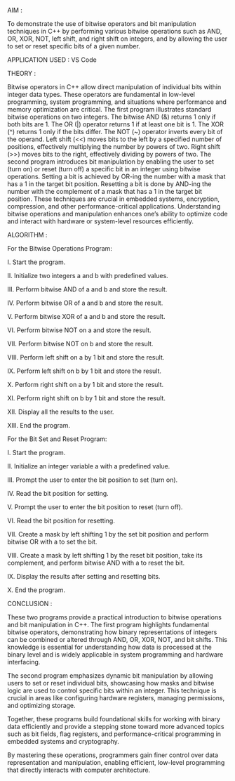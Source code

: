 AIM : 

To demonstrate the use of bitwise operators and bit manipulation techniques in C++ by performing various bitwise operations such as AND, OR, XOR, NOT, left shift, and right shift on integers, and by allowing the user to set or reset specific bits of a given number.

APPLICATION USED : VS Code

THEORY : 

Bitwise operators in C++ allow direct manipulation of individual bits within integer data types. These operators are fundamental in low-level programming, system programming, and situations where performance and memory optimization are critical.
The first program illustrates standard bitwise operations on two integers. The bitwise AND (&) returns 1 only if both bits are 1. The OR (|) operator returns 1 if at least one bit is 1. The XOR (^) returns 1 only if the bits differ. The NOT (~) operator inverts every bit of the operand. Left shift (<<) moves bits to the left by a specified number of positions, effectively multiplying the number by powers of two. Right shift (>>) moves bits to the right, effectively dividing by powers of two.
The second program introduces bit manipulation by enabling the user to set (turn on) or reset (turn off) a specific bit in an integer using bitwise operations. Setting a bit is achieved by OR-ing the number with a mask that has a 1 in the target bit position. Resetting a bit is done by AND-ing the number with the complement of a mask that has a 1 in the target bit position. These techniques are crucial in embedded systems, encryption, compression, and other performance-critical applications.
Understanding bitwise operations and manipulation enhances one’s ability to optimize code and interact with hardware or system-level resources efficiently.

ALGORITHM : 

For the Bitwise Operations Program:

I. Start the program.

II. Initialize two integers a and b with predefined values.

III. Perform bitwise AND of a and b and store the result.

IV. Perform bitwise OR of a and b and store the result.

V. Perform bitwise XOR of a and b and store the result.

VI. Perform bitwise NOT on a and store the result.

VII. Perform bitwise NOT on b and store the result.

VIII. Perform left shift on a by 1 bit and store the result.

IX. Perform left shift on b by 1 bit and store the result.

X. Perform right shift on a by 1 bit and store the result.

XI. Perform right shift on b by 1 bit and store the result.

XII. Display all the results to the user.

XIII. End the program.


For the Bit Set and Reset Program:


I. Start the program.

II. Initialize an integer variable a with a predefined value.

III. Prompt the user to enter the bit position to set (turn on).

IV. Read the bit position for setting.

V. Prompt the user to enter the bit position to reset (turn off).

VI. Read the bit position for resetting.

VII. Create a mask by left shifting 1 by the set bit position and perform bitwise OR with a to set the bit.

VIII. Create a mask by left shifting 1 by the reset bit position, take its complement, and perform bitwise AND with a to reset the bit.

IX. Display the results after setting and resetting bits.

X. End the program.


CONCLUSION : 


These two programs provide a practical introduction to bitwise operations and bit manipulation in C++. The first program highlights fundamental bitwise operators, demonstrating how binary representations of integers can be combined or altered through AND, OR, XOR, NOT, and bit shifts. This knowledge is essential for understanding how data is processed at the binary level and is widely applicable in system programming and hardware interfacing.

The second program emphasizes dynamic bit manipulation by allowing users to set or reset individual bits, showcasing how masks and bitwise logic are used to control specific bits within an integer. This technique is crucial in areas like configuring hardware registers, managing permissions, and optimizing storage.

Together, these programs build foundational skills for working with binary data efficiently and provide a stepping stone toward more advanced topics such as bit fields, flag registers, and performance-critical programming in embedded systems and cryptography.

By mastering these operations, programmers gain finer control over data representation and manipulation, enabling efficient, low-level programming that directly interacts with computer architecture.

